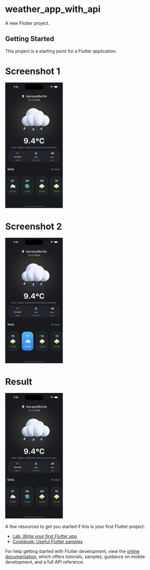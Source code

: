 # weather_app_with_api

A new Flutter project.

## Getting Started

This project is a starting point for a Flutter application.

# Screenshot 1

<img src="https://github.com/Mirzaazmath/weather_app_with_api/blob/main/assets/output/Screenshot1.png" height="400">


# Screenshot 2

<img src="https://github.com/Mirzaazmath/weather_app_with_api/blob/main/assets/output/Screenshot2.png" height="400">


# Result

<img src="https://github.com/Mirzaazmath/weather_app_with_api/blob/main/assets/output/result.gif" height="400">

A few resources to get you started if this is your first Flutter project:

- [Lab: Write your first Flutter app](https://docs.flutter.dev/get-started/codelab)
- [Cookbook: Useful Flutter samples](https://docs.flutter.dev/cookbook)

For help getting started with Flutter development, view the
[online documentation](https://docs.flutter.dev/), which offers tutorials,
samples, guidance on mobile development, and a full API reference.
